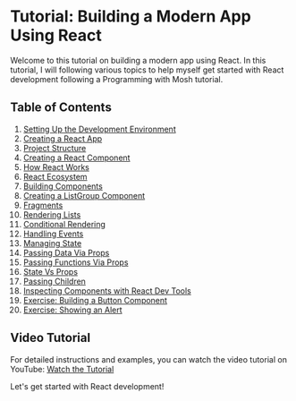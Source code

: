 # Tutorial: Building a Modern App Using React

Welcome to this tutorial on building a modern app using React. In this tutorial, I will following various topics to help myself get started with React development following a Programming with Mosh tutorial.

## Table of Contents

1. [Setting Up the Development Environment](#setting-up-the-development-environment)
2. [Creating a React App](#creating-a-react-app)
3. [Project Structure](#project-structure)
4. [Creating a React Component](#creating-a-react-component)
5. [How React Works](#how-react-works)
6. [React Ecosystem](#react-ecosystem)
7. [Building Components](#building-components)
8. [Creating a ListGroup Component](#creating-a-listgroup-component)
9. [Fragments](#fragments)
10. [Rendering Lists](#rendering-lists)
11. [Conditional Rendering](#conditional-rendering)
12. [Handling Events](#handling-events)
13. [Managing State](#managing-state)
14. [Passing Data Via Props](#passing-data-via-props)
15. [Passing Functions Via Props](#passing-functions-via-props)
16. [State Vs Props](#state-vs-props)
17. [Passing Children](#passing-children)
18. [Inspecting Components with React Dev Tools](#inspecting-components-with-react-dev-tools)
19. [Exercise: Building a Button Component](#exercise-building-a-button-component)
20. [Exercise: Showing an Alert](#exercise-showing-an-alert)

## Video Tutorial

For detailed instructions and examples, you can watch the video tutorial on YouTube: [Watch the Tutorial](https://www.youtube.com/watch?v=SqcY0GlETPk)

Let's get started with React development!
